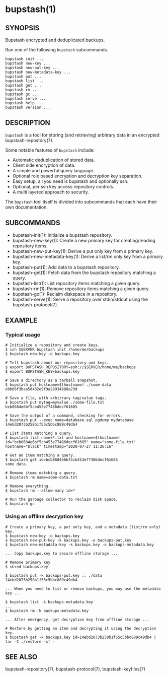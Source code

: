 bupstash(1) 
===========

## SYNOPSIS

Bupstash encrypted and deduplicated backups.

Run one of the following `bupstash` subcommands.

`bupstash init ...`<br>
`bupstash new-key ...`<br>
`bupstash new-put-key ...`<br>
`bupstash new-metadata-key ...`<br>
`bupstash put ...`<br>
`bupstash list ...`<br>
`bupstash get ...`<br>
`bupstash rm ...`<br>
`bupstash gc ...`<br>
`bupstash serve ...`<br>
`bupstash help ...`<br>
`bupstash version ...`<br>

## DESCRIPTION

```bupstash``` is a tool for storing (and retrieving)
arbitrary data in an encrypted bupstash-repostory(7).

Some notable features of ```bupstash``` include:

* Automatic deduplication of stored data.
* Client side encryption of data.
* A simple and powerful query language.
* Optional role based encryption and decryption key separation.
* Easy setup, all you need is bupstash and optionally ssh.
* Optional, per ssh key access repository controls.
* A multi layered approach to security.

The ```bupstash``` tool itself is divided into subcommands
that each have their own documentation.


## SUBCOMMANDS

* bupstash-init(1):
  Initialize a bupstash repository.
* bupstash-new-key(1):
  Create a new primary key for creating/reading repository items.
* bupstash-new-put-key(1):
  Derive a put only key from a primary key. 
* bupstash-new-metadata-key(1):
  Derive a list/rm only key from a primary key. 
* bupstash-put(1):
  Add data to a bupstash repository.
* bupstash-get(1):
  Fetch data from the bupstash repository matching a query.
* bupstash-list(1):
  List repository items matching a given query.
* bupstash-rm(1):
  Remove repository items matching a given query.
* bupstash-gc(1):
  Reclaim diskspace in a repository.
* bupstash-serve(1):
  Serve a repository over stdin/stdout using the bupstash-protocol(7).

## EXAMPLE

### Typical usage

```
# Initialize a repository and create keys.
$ ssh $SERVER bupstash init /home/me/backups
$ bupstash new-key -o backups.key

# Tell bupstash about our repository and keys.
$ export BUPSTASH_REPOSITORY=ssh://$SERVER/home/me/backups
$ export BUPSTASH_KEY=backups.key

# Save a directory as a tarball snapshot.
$ bupstash put hostname=$(hostname) ./some-data
ebb66f3baa5d432e9f9a28934888a23d

# Save a file, with arbitrary tag/value tags.
$ bupstash put mytag=myvalue ./some-file.txt
bcb8684e6bf5cb453e77486decf61685

# Save the output of a command, checking for errors.
$ bupstash put --exec name=database.sql pgdump mydatabase
14ebd2073b258b1f55c5bbc889c49db4

# List items matching a query.
$ bupstash list name=*.txt and hostname=$(hostname)
id="bcb8684e6bf5cb453e77486decf61685" name="some-file.txt" hostname="black" timestamp="2020-07-27 11:26:16"

# Get an item matching a query.
$ bupstash get id=bcb8684e6bf5cb453e77486decf61685
some data.

# Remove items matching a query.
$ bupstash rm name=some-data.txt

# Remove everything.
$ bupstash rm --allow-many id=*

# Run the garbage collector to reclaim disk space.
$ bupstash gc

```

### Using an offline decryption key
```
# Create a primary key, a put only key, and a metadata (list/rm only) key.
$ bupstash new-key -o backups.key
$ bupstash new-put-key -k backups.key -o backups-put.key
$ bupstash new-metadata-key -k backups.key -o backups-metadata.key

... Copy backups.key to secure offline storage ...

# Remove primary key
$ shred backups.key

$ bupstash put -k backups-put.key :: ./data
14ebd2073b258b1f55c5bbc889c49db4

... When you need to list or remove backups, you may use the metadata key ...

$ bupstash list -k backups-metadata.key
...
$ bupstash rm -k backups-metadata.key 

... After emergency, get decryption key from offline storage ...

# Restore by getting an item and decrypting it using the decryption key.
$ bupstash get -k backups.key id=14ebd2073b258b1f55c5bbc889c49db4 | tar -C ./restore -xf - 
```

## SEE ALSO

bupstash-repository(7), bupstash-protocol(7), bupstash-keyfiles(7)